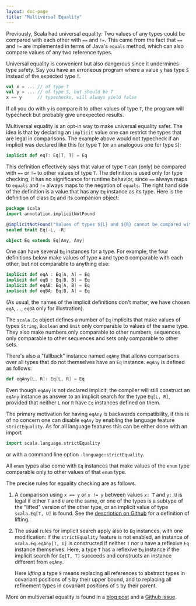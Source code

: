 ```yaml
---
layout: doc-page
title: "Multiversal Equality"
---
```


Previously, Scala had universal equality: Two values of any types
could be compared with each other with `==` and `!=`. This came from
the fact that `==` and `!=` are implemented in terms of Java's
`equals` method, which can also compare values of any two reference
types.

Universal equality is convenient but also dangerous since it
undermines type safety. Say you have an erroneous program where
a value `y` has type `S` instead of the expected type `T`.

```scala
val x = ... // of type T
val y = ... // of type S, but should be T
x == y      // typechecks, will always yield false
```

If all you do with `y` is compare it to other values of type `T`, the program will
typecheck but probably give unexpected results.

Multiversal equality is an opt-in way to make universal equality
safer. The idea is that by declaring an `implicit` value one can
restrict the types that are legal in comparisons. The example above
would not typecheck if an implicit was declared like this for type `T`
(or an analogous one for type `S`):

```scala
implicit def eqT: Eq[T, T] = Eq
```

This definition effectively says that value of type `T` can (only) be
compared with `==` or `!=` to other values of type `T`. The definition
is used only for type checking; it has no significance for runtime
behavior, since `==` always maps to `equals` and `!=` always maps to
the negation of `equals`. The right hand side of the definition is a value
that has any `Eq` instance as its type. Here is the definition of class
`Eq` and its companion object:

```scala
package scala
import annotation.implicitNotFound

@implicitNotFound("Values of types ${L} and ${R} cannot be compared with == or !=")
sealed trait Eq[-L, -R]

object Eq extends Eq[Any, Any]
```

One can have several `Eq` instances for a type. For example, the four
definitions below make values of type `A` and type `B` comparable with
each other, but not comparable to anything else:

```scala
implicit def eqA : Eq[A, A] = Eq
implicit def eqB : Eq[B, B] = Eq
implicit def eqAB: Eq[A, B] = Eq
implicit def eqBA: Eq[B, A] = Eq
```

(As usual, the names of the implicit definitions don't matter, we have
chosen `eqA`, ..., `eqBA` only for illustration).

The `scala.Eq` object defines a number of `Eq` implicits that make
values of types `String`, `Boolean` and `Unit` only comparable to
values of the same type. They also make numbers only comparable to
other numbers, sequences only comparable to other
sequences and sets only comparable to other sets.

There's also a "fallback" instance named `eqAny` that allows comparisons
over all types that do not themselves have an `Eq` instance.  `eqAny` is
defined as follows:

```scala
def eqAny[L, R]: Eq[L, R] = Eq
```

Even though `eqAny` is not declared implicit, the compiler will still
construct an `eqAny` instance as answer to an implicit search for the
type `Eq[L, R]`, provided that neither `L` nor `R` have `Eq` instances
defined on them.

The primary motivation for having `eqAny` is backwards compatibility,
if this is of no concern one can disable `eqAny` by enabling the language
feature `strictEquality`. As for all language features this can be either
done with an import

```scala
import scala.language.strictEquality
```

or with a command line option `-language:strictEquality`.

All `enum` types also come with `Eq` instances that make values of the
`enum` type comparable only to other values of that `enum` type.

The precise rules for equality checking are as follows.

 1. A comparison using `x == y` or `x != y` between values `x: T` and `y: U`
    is legal if either `T` and `U` are the same, or one of the types is a subtype
    of the "lifted" version of the other type, or an implicit value of type `scala.Eq[T, U]` is found.
    See the [description on Github](https://github.com/lampepfl/dotty/issues/1247) for
    a definition of lifting.

 2. The usual rules for implicit search apply also to `Eq` instances,
    with one modification: If the `strictEquality` feature is not enabled,
    an instance of `scala.Eq.eqAny[T, U]` is constructed if neither `T`
    nor `U` have a reflexive `Eq` instance themselves. Here, a type `T`
    has a reflexive `Eq` instance if the implicit search for `Eq[T, T]`
    succeeds and constructs an instance different from `eqAny`.

    Here _lifting_ a type `S` means replacing all references to  abstract types
    in covariant positions of `S` by their upper bound, and to replacing
    all refinement types in covariant positions of `S` by their parent.

More on multiversal equality is found in a [blog post](http://www.scala-lang.org/blog/2016/05/06/multiversal-equality.html)
and a [Github issue](https://github.com/lampepfl/dotty/issues/1247).
